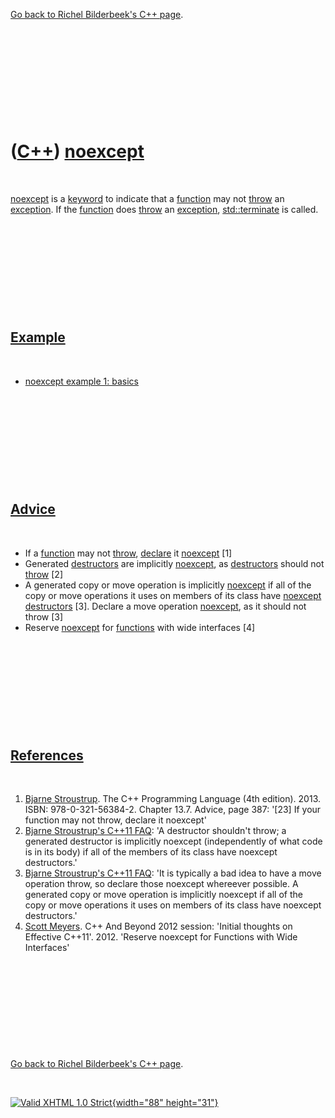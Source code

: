 

[Go back to Richel Bilderbeek's C++ page](Cpp.htm).

 

 

 

 

 

([C++](Cpp.htm)) [noexcept](CppNoexcept.htm)
============================================

 

[noexcept](CppNoexcept.htm) is a [keyword](CppKeyword.htm) to indicate
that a [function](CppFunction.htm) may not [throw](CppThrow.htm) an
[exception](CppException.htm). If the [function](CppFunction.htm) does
[throw](CppThrow.htm) an [exception](CppException.htm),
[std::terminate](CppTerminate.htm) is called.

 

 

 

 

 

[Example](CppExample.htm)
-------------------------

 

-   [noexcept example 1: basics](CppNoexceptExample1.htm)

 

 

 

 

 

[Advice](CppAdvice.htm)
-----------------------

 

-   If a [function](CppFunction.htm) may not [throw](CppThrow.htm),
    [declare](CppDeclaration.htm) it [noexcept](CppNoexcept.htm) \[1\]
-   Generated [destructors](CppDestructor.htm) are implicitly
    [noexcept](CppNoexcept.htm), as [destructors](CppDestructor.htm)
    should not [throw](CppThrow.htm) \[2\]
-   A generated copy or move operation is implicitly
    [noexcept](CppNoexcept.htm) if all of the copy or move operations it
    uses on members of its class have [noexcept](CppNoexcept.htm)
    [destructors](CppDestructor.htm) \[3\]. Declare a move operation
    [noexcept](CppNoexcept.htm), as it should not throw \[3\]
-   Reserve [noexcept](CppNoexcept.htm) for [functions](CppFunction.htm)
    with wide interfaces \[4\]

 

 

 

 

 

[References](CppReferences.htm)
-------------------------------

 

1.  [Bjarne Stroustrup](CppBjarneStroustrup.htm). The C++ Programming
    Language (4th edition). 2013. ISBN: 978-0-321-56384-2. Chapter 13.7.
    Advice, page 387: '\[23\] If your function may not throw, declare it
    noexcept'
2.  [Bjarne Stroustrup's C++11
    FAQ](http://www.stroustrup.com/C++11FAQ.html#noexcept): 'A
    destructor shouldn't throw; a generated destructor is implicitly
    noexcept (independently of what code is in its body) if all of the
    members of its class have noexcept destructors.'
3.  [Bjarne Stroustrup's C++11
    FAQ](http://www.stroustrup.com/C++11FAQ.html#noexcept): 'It is
    typically a bad idea to have a move operation throw, so declare
    those noexcept whereever possible. A generated copy or move
    operation is implicitly noexcept if all of the copy or move
    operations it uses on members of its class have noexcept
    destructors.'
4.  [Scott Meyers](CppScottMeyers.htm). C++ And Beyond 2012 session:
    'Initial thoughts on Effective C++11'. 2012. 'Reserve noexcept for
    Functions with Wide Interfaces'

 

 

 

 

 

[Go back to Richel Bilderbeek's C++ page](Cpp.htm).



 

[![Valid XHTML 1.0 Strict](valid-xhtml10.png){width="88"
height="31"}](http://validator.w3.org/check?uri=referer)
